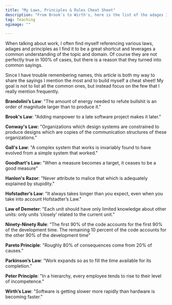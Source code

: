 ```yaml
---
title: "My Laws, Principles & Rules Cheat Sheet"
description: "From Brook's to Wirth's, here is the list of the adages I'm often referencing."
tag: Teaching
ogimage: ""

---
```


When talking about work, I often find myself referencing various laws, adages and principles as I find it to be a great shortcut and leverages a common understanding of the topic and domain. Of course they are not perfectly true in 100% of cases, but there is a reason that they turned into common sayings.

Since I have trouble remembering names, this article is both my way to share the sayings I mention the most and to build myself a cheat sheet! My goal is not to list all the common ones, but instead focus on the few that I really mention frequently.

**Brandolini’s Law**: "The amount of energy needed to refute bullshit is an order of magnitude larger than to produce it."

**Brook's Law**: "Adding manpower to a late software project makes it later."

**Conway's Law:** "Organizations which design systems are constrained to produce designs which are copies of the communication structures of these organizations."

**Gall's Law**: "A complex system that works is invariably found to have evolved from a simple system that worked."

**Goodhart's Law:** "When a measure becomes a target, it ceases to be a good measure"

**Hanlon's Razor**: "Never attribute to malice that which is adequately explained by stupidity."

**Hofstadter’s Law**: "It always takes longer than you expect, even when you take into account Hofstadter’s Law."

**Law of Demeter**: "Each unit should have only limited knowledge about other units: only units ‘closely’ related to the current unit."

**Ninety-Ninety Rule**: “The first 90% of the code accounts for the first 90% of the development time. The remaining 10 percent of the code accounts for the other 90% of the development time”

**Pareto Principle**: "Roughly 80% of consequences come from 20% of causes."

**Parkinson’s Law**: “Work expands so as to fill the time available for its completion.”

**Peter Principle**: "In a hierarchy, every employee tends to rise to their level of incompetence."

**Wirth’s Law**: "Software is getting slower more rapidly than hardware is becoming faster."